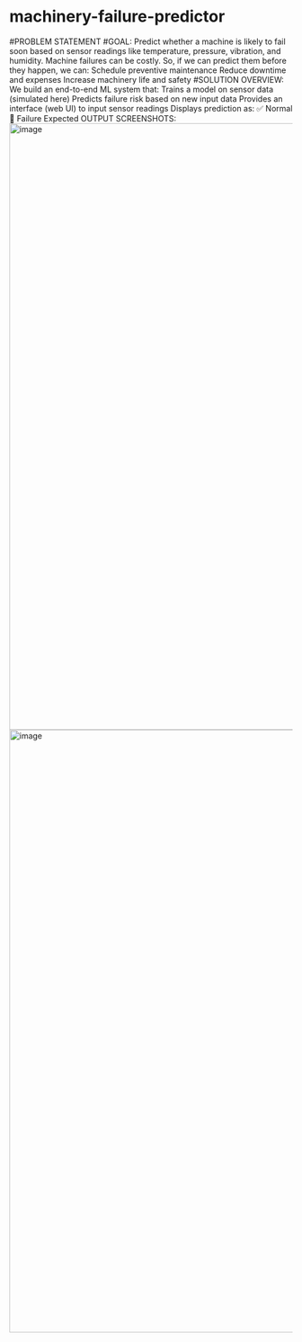 # machinery-failure-predictor
#PROBLEM STATEMENT
#GOAL:
 Predict whether a machine is likely to fail soon based on sensor readings like temperature, pressure, vibration, and humidity.
Machine failures can be costly. So, if we can predict them before they happen, we can:
Schedule preventive maintenance
Reduce downtime and expenses
Increase machinery life and safety
#SOLUTION OVERVIEW:
We build an end-to-end ML system that:
Trains a model on sensor data (simulated here)
Predicts failure risk based on new input data
Provides an interface (web UI) to input sensor readings
Displays prediction as:
✅ Normal
🔴 Failure Expected
OUTPUT SCREENSHOTS:
<img width="1919" height="1079" alt="image" src="https://github.com/user-attachments/assets/40e8cd2f-7ec6-47c9-8433-7a42a59dfdbf" />
<img width="1919" height="1072" alt="image" src="https://github.com/user-attachments/assets/a23e1b2a-f5a2-43af-aa88-ad2e95023d22" />

